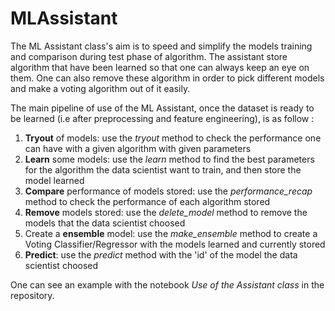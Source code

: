 # MLAssistant
The ML Assistant class's aim is to speed and simplify the models training and comparison during test phase of algorithm. The assistant store algorithm that have been learned so that one can always keep an eye on them. One can also remove these algorithm in order to pick different models and make a voting algorithm out of it easily.

The main pipeline of use of the ML Assistant, once the dataset is ready to be learned (i.e after preprocessing and feature engineering), is as follow :

1. **Tryout** of models: use the *tryout* method to check the performance one can have with a given algorithm with given parameters
2. **Learn** some models: use the *learn* method to find the best parameters for the algorithm the data scientist want to train, and then store the model learned
3. **Compare** performance of models stored: use the *performance_recap* method to check the performance of each algorithm stored
4. **Remove** models stored: use the *delete_model* method to remove the models that the data scientist choosed
5. Create a **ensemble** model: use the *make_ensemble* method to create a Voting Classifier/Regressor with the models learned and currently stored
6. **Predict**: use the *predict* method with the 'id' of the model the data scientist choosed

One can see an example with the notebook *Use of the Assistant class* in the repository.
